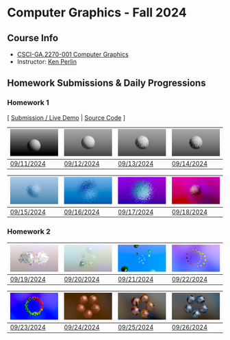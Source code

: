 # Computer Graphics - Fall 2024

## Course Info

-   [CSCI-GA.2270-001 Computer Graphics](https://cs.nyu.edu/~perlin/courses/fall2024/)
-   Instructor: [Ken Perlin](https://cs.nyu.edu/~perlin/)

## Homework Submissions & Daily Progressions

### Homework 1

[ [Submission / Live Demo](https://jackbdu.com/computer-graphics/hw1) \| [Source Code](https://github.com/jackbdu/computer-graphics/tree/main/hw1) ]

| ![](assets/20240911-daily-experiment-glsl-shader-frag-sphere-rotation-1080p-frame-1.png) | ![](assets/20240912-daily-experiment-glsl-shader-frag-sphere-disintegrating-1080p-frame-1.png) | ![](assets/20240913-daily-experiment-glsl-shader-frag-sphere-fluid-surface-1080p-frame-1.png) | ![](assets/20240914-daily-experiment-glsl-shader-frag-sphere-fluid-surface-colorful-1080p-frame-1.png) |
| ---------------------------------------------------------------------------------------- | ---------------------------------------------------------------------------------------------- | --------------------------------------------------------------------------------------------- | ------------------------------------------------------------------------------------------------------ |
| [09/11/2024](https://www.instagram.com/p/C_0Emg0R3Po/)                                   | [09/12/2024](https://www.instagram.com/p/C_2OTp-OI8C/)                                         | [09/13/2024](https://www.instagram.com/p/C_4lyLqMw8W/)                                        | [09/14/2024](https://www.instagram.com/p/C_6p47iMNeb/)                                                 |

| ![](assets/20240915-daily-experiment-glsl-shader-frag-disintegrating-sphere-fluid-surface-colorful-with-blue-tint-1080p-frame-1.png) | ![](assets/20240916-daily-experiment-glsl-shader-frag-disintegrating-sphere-fluid-surface-colorful-with-colorful-tint-1080p-frame-5.png) | ![](assets/20240917-daily-experiment-glsl-shader-frag-disintegrating-sphere-fluid-surface-colorful-tint-noise-background-1080p-frame-4.png) | ![](assets/20240918-daily-experiment-glsl-shader-frag-disintegrating-sphere-fluid-surface-colorful-tint-environment-noise-1080p-frame-3.png) |
| ------------------------------------------------------------------------------------------------------------------------------------ | ---------------------------------------------------------------------------------------------------------------------------------------- | ------------------------------------------------------------------------------------------------------------------------------------------- | -------------------------------------------------------------------------------------------------------------------------------------------- |
| [09/15/2024](https://www.instagram.com/p/C_87DfKy8q6/)                                                                               | [09/16/2024](https://www.instagram.com/p/C__NWBKxSkf/)                                                                                   | [09/17/2024](https://www.instagram.com/p/DAC3i1asOCs/)                                                                                      | [09/18/2024](https://www.instagram.com/p/DAF4ghvRg-O/)                                                                                       |

### Homework 2

| ![](assets/20240919-daily-experiment-glsl-shader-frag-fluid-spheres-rotating-1080p-frame-1.png) | ![](assets/20240920-daily-experiment-glsl-shader-frag-5-fluid-spheres-animated-1080p-frame-1.png) | ![](assets/20240921-daily-experiment-glsl-shader-frag-dancing-droplets-1080p-frame-2.png) | ![](assets/20240922-daily-experiment-glsl-shader-frag-oscillating-marbles-1080p-frame-1.png) |
| ----------------------------------------------------------------------------------------------- | ------------------------------------------------------------------------------------------------- | ----------------------------------------------------------------------------------------- | -------------------------------------------------------------------------------------------- |
| [09/19/2024](https://www.instagram.com/p/DAIg10iRD-s/)                                          | [09/20/2024](https://www.instagram.com/p/DAKwHngMv7t/)                                            | [09/21/2024](https://www.instagram.com/p/DANQSOEsGts/)                                    | [09/22/2024](https://www.instagram.com/p/DAO8bEXSmex/)                                       |

| ![](assets/20240923-daily-experiment-glsl-shader-frag-oscillating-pebbles-in-a-circle-1080p-frame-1.png) | ![](assets/20240924-daily-experiment-glsl-shader-frag-rolling-marbles-1080p-frame-1.png) | ![](assets/20240925-daily-experiment-glsl-shader-frag-colorful-rolling-marbles-1080p-frame-1.png) | ![](assets/20240926-daily-experiment-glsl-shader-frag-colorful-rolling-marbles-blue-1080p-frame-1.png) |
| -------------------------------------------------------------------------------------------------------- | ---------------------------------------------------------------------------------------- | ------------------------------------------------------------------------------------------------- | ------------------------------------------------------------------------------------------------------ |
| [09/23/2024](https://www.instagram.com/p/DAS_TMvRacq/)                                                   | [09/24/2024](https://www.instagram.com/p/DAVAkxSx0ua/)                                   | [09/25/2024](https://www.instagram.com/p/DAaLzATx2y4/)                                            | [09/26/2024](https://www.instagram.com/p/DAcUXLsM6Q7/)                                                 |
